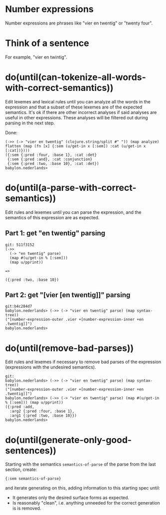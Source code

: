 # Number expressions

Number expressions are phrases like "vier en twentig" or "twenty four".

# Think of a sentence

For example, "vier en twintig".

# do(until(can-tokenize-all-words-with-correct-semantics))

Edit lexemes and lexical rules until you can analyze all the words in the expression
and that a subset of these lexemes are of the expected semantics.
It's ok if there are other incorrect analyses if said analyses are useful
in other expressions. These analyses will be filtered out during parsing in the
next step.

Done:
```
(->> (-> "vier en twentig" (clojure.string/split #" ")) (map analyze) flatten (map (fn [x] {:sem (u/get-in x [:sem]) :cat (u/get-in x [:cat])})))
({:sem {:pred :four, :base 1}, :cat :det}
 {:sem {:pred :and}, :cat :conjunction}
 {:sem {:pred :two, :base 10}, :cat :det})
babylon.nederlands> 
```

# do(until(a-parse-with-correct-semantics))

Edit rules and lexemes until you can parse the expression, and the semantics
of this expression are as expected.

## Part 1: get "en twentig" parsing

```
git: 511f3152
(->> 
  (-> "en twentig" parse) 
  (map #(u/get-in % [:sem])) 
  (map u/pprint))

=>

({:pred :two, :base 10})
```

## Part 2: get "[vier [en twentig]]" parsing

```
git:b4c284d7
babylon.nederlands> (->> (-> "vier en twentig" parse) (map syntax-tree))
("[number-expression-outer .vier +[number-expression-inner +en .twentig]]")
babylon.nederlands> 
```

# do(until(remove-bad-parses))

Edit rules and lexemes if necessary to remove bad parses of the expression (expressions with 
the undesired semantics).

```
git:
babylon.nederlands> (->> (-> "vier en twentig" parse) (map syntax-tree))
("[number-expression-outer .vier +[number-expression-inner +en .twentig]]")
babylon.nederlands> (->> (-> "vier en twentig" parse) (map #(u/get-in % [:sem])) (map u/pprint))
({:pred :add,
  :arg2 {:pred :four, :base 1},
  :arg1 {:pred :two, :base 10}})
babylon.nederlands> 
```

# do(until(generate-only-good-sentences))

Starting with the semantics `semantics-of-parse` of the parse from the last section, 
create: 
```
{:sem semantics-of-parse}
``` 

and iterate generating on this, adding information to this starting spec until:
- It generates only the desired surface forms as expected.
- Is reasonably "clean", i.e. anything unneeded for the correct generation is
  is removed.



